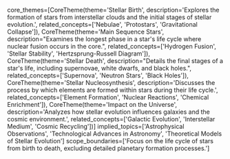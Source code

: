 core_themes=[CoreTheme(theme='Stellar Birth', description='Explores the formation of stars from interstellar clouds and the initial stages of stellar evolution.', related_concepts=['Nebulae', 'Protostars', 'Gravitational Collapse']), CoreTheme(theme='Main Sequence Stars', description="Examines the longest phase in a star's life cycle where nuclear fusion occurs in the core.", related_concepts=['Hydrogen Fusion', 'Stellar Stability', 'Hertzsprung-Russell Diagram']), CoreTheme(theme='Stellar Death', description="Details the final stages of a star's life, including supernovae, white dwarfs, and black holes.", related_concepts=['Supernova', 'Neutron Stars', 'Black Holes']), CoreTheme(theme='Stellar Nucleosynthesis', description='Discusses the process by which elements are formed within stars during their life cycle.', related_concepts=['Element Formation', 'Nuclear Reactions', 'Chemical Enrichment']), CoreTheme(theme='Impact on the Universe', description='Analyzes how stellar evolution influences galaxies and the cosmic environment.', related_concepts=['Galactic Evolution', 'Interstellar Medium', 'Cosmic Recycling'])] implied_topics=['Astrophysical Observations', 'Technological Advances in Astronomy', 'Theoretical Models of Stellar Evolution'] scope_boundaries=['Focus on the life cycle of stars from birth to death, excluding detailed planetary formation processes.']
